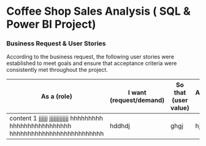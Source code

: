 # Coffee Shop Sales Analysis ( SQL & Power BI Project)


### Business Request & User Stories
According to the business request, the following user stories were established to meet  goals and ensure that acceptance criteria were consistently met throughout the project.

|As a (role)| I want (request/demand) | So that (user value) | Acceptance Criteria |
|-----------|-------------------------|----------------------|---------------------|
|content 1  jjjjjj jjjjjjjjjjjjj  hhhhhhhhh   hhhhhhhhhhhhhhhhh hhhhhhhhhhhhhhhhhhhhhhhhhh      |                 hddhdj  |  ghgj                |  hjhg               |





